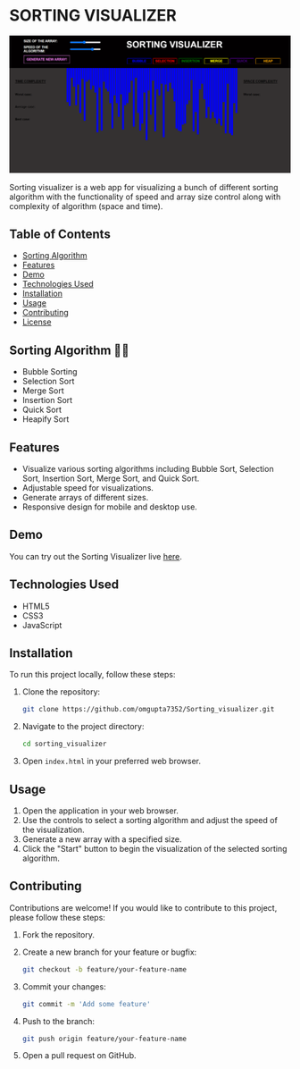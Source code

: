 # SORTING VISUALIZER

![SORTING VISUALIZER](sorting.png)

Sorting visualizer is a web app for visualizing a bunch of different sorting algorithm with the functionality of speed and array size control along with complexity of algorithm (space and time).

## Table of Contents
- [Sorting Algorithm](#sorting-algorithm)
- [Features](#features)
- [Demo](#demo)
- [Technologies Used](#technologies-used)
- [Installation](#installation)
- [Usage](#usage)
- [Contributing](#contributing)
- [License](#license)

## Sorting Algorithm :technologist:

 - Bubble Sorting
 - Selection Sort
 - Merge Sort
 - Insertion Sort
 - Quick Sort
 - Heapify Sort


## Features

- Visualize various sorting algorithms including Bubble Sort, Selection Sort, Insertion Sort, Merge Sort, and Quick Sort.
- Adjustable speed for visualizations.
- Generate arrays of different sizes.
- Responsive design for mobile and desktop use.

## Demo

You can try out the Sorting Visualizer live [here](https://omgupta7352.github.io/draw-app/).

## Technologies Used

- HTML5
- CSS3
- JavaScript

## Installation

To run this project locally, follow these steps:

1. Clone the repository:

    ```bash
    git clone https://github.com/omgupta7352/Sorting_visualizer.git
    ```

2. Navigate to the project directory:

    ```bash
    cd sorting_visualizer
    ```

3. Open `index.html` in your preferred web browser.

## Usage

1. Open the application in your web browser.
2. Use the controls to select a sorting algorithm and adjust the speed of the visualization.
3. Generate a new array with a specified size.
4. Click the "Start" button to begin the visualization of the selected sorting algorithm.

## Contributing

Contributions are welcome! If you would like to contribute to this project, please follow these steps:

1. Fork the repository.
2. Create a new branch for your feature or bugfix:

    ```bash
    git checkout -b feature/your-feature-name
    ```

3. Commit your changes:

    ```bash
    git commit -m 'Add some feature'
    ```

4. Push to the branch:

    ```bash
    git push origin feature/your-feature-name
    ```

5. Open a pull request on GitHub.


